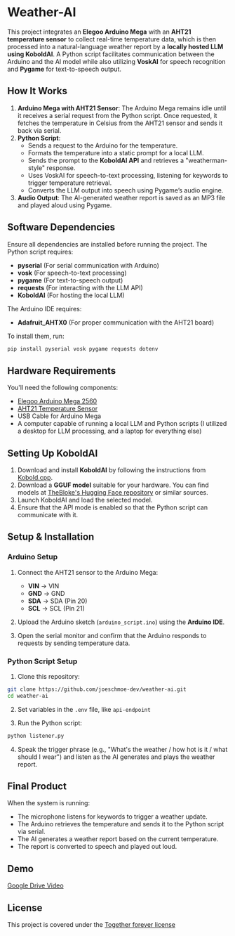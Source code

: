 # Weather-AI

This project integrates an **Elegoo Arduino Mega** with an **AHT21 temperature sensor** to collect real-time temperature data, which is then processed into a natural-language weather report by a **locally hosted LLM using KoboldAI**. A Python script facilitates communication between the Arduino and the AI model while also utilizing **VoskAI** for speech recognition and **Pygame** for text-to-speech output.

## How It Works

1. **Arduino Mega with AHT21 Sensor**: The Arduino Mega remains idle until it receives a serial request from the Python script. Once requested, it fetches the temperature in Celsius from the AHT21 sensor and sends it back via serial.
2. **Python Script**:
   - Sends a request to the Arduino for the temperature.
   - Formats the temperature into a static prompt for a local LLM.
   - Sends the prompt to the **KoboldAI API** and retrieves a "weatherman-style" response.
   - Uses VoskAI for speech-to-text processing, listening for keywords to trigger temperature retrieval.
   - Converts the LLM output into speech using Pygame’s audio engine.
3. **Audio Output**: The AI-generated weather report is saved as an MP3 file and played aloud using Pygame.

## Software Dependencies

Ensure all dependencies are installed before running the project. The Python script requires:

- **pyserial** (For serial communication with Arduino)
- **vosk** (For speech-to-text processing)
- **pygame** (For text-to-speech output)
- **requests** (For interacting with the LLM API)
- **KoboldAI** (For hosting the local LLM)

The Arduino IDE requires:

- **Adafruit_AHTX0** (For proper communication with the AHT21 board)

To install them, run:

```bash
pip install pyserial vosk pygame requests dotenv
```

## Hardware Requirements

You'll need the following components:

- [Elegoo Arduino Mega 2560](https://www.elegoo.com/products/elegoo-mega-2560-r3)
- [AHT21 Temperature Sensor](https://www.adafruit.com/product/5180)
- USB Cable for Arduino Mega
- A computer capable of running a local LLM and Python scripts (I utilized a desktop for LLM processing, and a laptop for everything else)

## Setting Up KoboldAI

1. Download and install **KoboldAI** by following the instructions from [Kobold.cpp](https://github.com/LostRuins/koboldcpp).
2. Download a **GGUF model** suitable for your hardware. You can find models at [TheBloke's Hugging Face repository](https://huggingface.co/TheBloke) or similar sources.
3. Launch KoboldAI and load the selected model.
4. Ensure that the API mode is enabled so that the Python script can communicate with it.

## Setup & Installation

### Arduino Setup

1. Connect the AHT21 sensor to the Arduino Mega:

   - **VIN** → VIN
   - **GND** → GND
   - **SDA** → SDA (Pin 20)
   - **SCL** → SCL (Pin 21)

2. Upload the Arduino sketch (`arduino_script.ino`) using the **Arduino IDE**.

3. Open the serial monitor and confirm that the Arduino responds to requests by sending temperature data.

### Python Script Setup

1. Clone this repository:

```bash
git clone https://github.com/joeschmoe-dev/weather-ai.git
cd weather-ai
```

2. Set variables in the `.env` file, like `api-endpoint`


3. Run the Python script:

```bash
python listener.py
```

4. Speak the trigger phrase (e.g., "What's the weather / how hot is it / what should I wear") and listen as the AI generates and plays the weather report.

## Final Product

When the system is running:

- The microphone listens for keywords to trigger a weather update.
- The Arduino retrieves the temperature and sends it to the Python script via serial.
- The AI generates a weather report based on the current temperature.
- The report is converted to speech and played out loud.

## Demo

[Google Drive Video](https://drive.google.com/file/d/1D7oyYRZ5Gi0mQyKdPDt-7_0FORbATLDX/view?usp=sharing)

## License

This project is covered under the [Together forever license](https://github.com/joeschmoe-dev/togetherforeverlicense)


